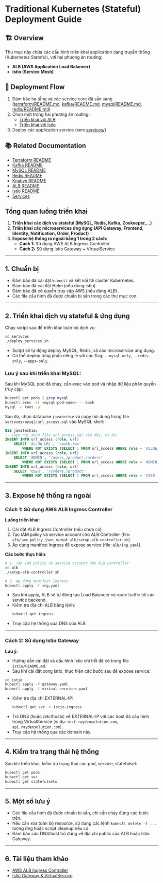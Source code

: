 # Traditional Kubernetes (Stateful) Deployment Guide

## 🏗️ Overview

Thư mục này chứa các cấu hình triển khai application dạng truyền thống (Kubernetes Stateful), với hai phương án routing:
- **ALB (AWS Application Load Balancer)**
- **Istio (Service Mesh)**

## 🚦 Deployment Flow

1. Đảm bảo hạ tầng và các service core đã sẵn sàng ([terraform/README.md](../terraform/README.md), [kafka/README.md](../kafka/README.md), [mysql/README.md](../mysql/README.md), [redis/README.md](../redis/README.md))
2. Chọn một trong hai phương án routing:
   - [Triển khai với ALB](alb/README.md)
   - [Triển khai với Istio](istio/README.md)
3. Deploy các application service (xem [services/](services/))

## 📚 Related Documentation
- [Terraform README](../terraform/README.md)
- [Kafka README](../kafka/README.md)
- [MySQL README](../mysql/README.md)
- [Redis README](../redis/README.md)
- [Knative README](../knative/README.md)
- [ALB README](alb/README.md)
- [Istio README](istio/README.md)
- [Services](services/)

## Tổng quan luồng triển khai

1. **Triển khai các dịch vụ stateful (MySQL, Redis, Kafka, Zookeeper,...)**
2. **Triển khai các microservices ứng dụng (API Gateway, Frontend, Identity, Notification, Order, Product)**
3. **Expose hệ thống ra ngoài bằng 1 trong 2 cách:**
   - **Cách 1:** Sử dụng AWS ALB Ingress Controller
   - **Cách 2:** Sử dụng Istio Gateway + VirtualService

---

## 1. Chuẩn bị

- Đảm bảo đã cài đặt `kubectl` và kết nối tới cluster Kubernetes.
- Đảm bảo đã cài đặt Helm (nếu dùng Istio).
- Đảm bảo đã có quyền truy cập AWS (nếu dùng ALB).
- Các file cấu hình đã được chuẩn bị sẵn trong các thư mục con.

---

## 2. Triển khai dịch vụ stateful & ứng dụng

Chạy script sau để triển khai toàn bộ dịch vụ:

```bash
cd serivces
./deploy_services.sh
```

- Script sẽ tự động deploy MySQL, Redis, và các microservice ứng dụng.
- Có thể deploy từng phần riêng lẻ với các flag: `--mysql-only`, `--redis-only`, `--apps-only`.

### **Lưu ý sau khi triển khai MySQL:**

Sau khi MySQL pod đã chạy, cần exec vào pod và nhập dữ liệu phân quyền truy cập:

```bash
kubectl get pods | grep mysql
kubectl exec -it <mysql-pod-name> -- bash
mysql -u root -p
```

Sau đó, chọn database `javatechie` và copy nội dung trong file `serivces/mysql/url_access.sql` vào MySQL shell:

```sql
USE javatechie;
-- Copy nội dung file url_access.sql vào đây, ví dụ:
INSERT INTO url_access (role, url)
    SELECT 'ALLOW_URL', '/auth,/ws'
        WHERE NOT EXISTS (SELECT 1 FROM url_access WHERE role = 'ALLOW_URL');
INSERT INTO url_access (role, url)
    SELECT 'ADMIN', '/users,/product,/orders'
        WHERE NOT EXISTS (SELECT 1 FROM url_access WHERE role = 'ADMIN');
INSERT INTO url_access (role, url)
    SELECT 'USER', '/orders,/product'
        WHERE NOT EXISTS (SELECT 1 FROM url_access WHERE role = 'USER');
```

---

## 3. Expose hệ thống ra ngoài

### Cách 1: Sử dụng AWS ALB Ingress Controller

**Luồng triển khai:**
1. Cài đặt ALB Ingress Controller (nếu chưa có).
2. Tạo IAM policy và service account cho ALB Controller (file: `alb/iam_policy.json`, script: `alb/setup-alb-controller.sh`).
3. Áp dụng manifest Ingress để expose service (file: `alb/ing.yaml`).

**Các bước thực hiện:**

```bash
# 1. Tạo IAM policy và service account cho ALB Controller
cd alb
./setup-alb-controller.sh

# 2. Áp dụng manifest Ingress
kubectl apply -f ing.yaml
```

- Sau khi apply, ALB sẽ tự động tạo Load Balancer và route traffic tới các service backend.
- Kiểm tra địa chỉ ALB bằng lệnh:
  ```bash
  kubectl get ingress
  ```
- Truy cập hệ thống qua DNS của ALB.

---

### Cách 2: Sử dụng Istio Gateway

**Lưu ý:**
- Hướng dẫn cài đặt và cấu hình Istio chi tiết đã có trong file `istio/README.md`.
- Sau khi cài đặt xong Istio, thực hiện các bước sau để expose service:

```bash
cd istio
kubectl apply -f gateway.yaml
kubectl apply -f virtual-services.yaml
```

- Kiểm tra địa chỉ EXTERNAL-IP:
  ```bash
  kubectl get svc -n istio-ingress
  ```
- Trỏ DNS (hoặc /etc/hosts) về EXTERNAL-IP với các host đã cấu hình trong VirtualService (ví dụ: `test.raydensolution.com`, `api.raydensolution.com`).
- Truy cập hệ thống qua các domain này.

---

## 4. Kiểm tra trạng thái hệ thống

Sau khi triển khai, kiểm tra trạng thái các pod, service, statefulset:

```bash
kubectl get pods
kubectl get svc
kubectl get statefulsets
```

---

## 5. Một số lưu ý

- Các file cấu hình đã được chuẩn bị sẵn, chỉ cần chạy đúng các bước trên.
- Nếu cần xóa toàn bộ resource, sử dụng các lệnh `kubectl delete -f ...` tương ứng hoặc script cleanup nếu có.
- Đảm bảo các DNS/host trỏ đúng về địa chỉ public của ALB hoặc Istio Gateway.

---

## 6. Tài liệu tham khảo

- [AWS ALB Ingress Controller](https://kubernetes-sigs.github.io/aws-load-balancer-controller/latest/)
- [Istio Gateway & VirtualService](https://istio.io/latest/docs/tasks/traffic-management/ingress/ingress-control/)


